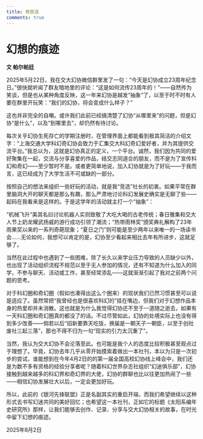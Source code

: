 ```yaml
---
title: 卷首语
comments: true
---
```

# 幻想的痕迹
**文 帕尔帕廷**

2025年5月22日，我在交大幻协微信群里发了一句：“今天是幻协成立23周年纪念日。”很快就听闻了群友暗地里的评论：“这是如何流传23周年的！”——自然传为笑谈，但是也从某种角度反映，这一年来幻协是越发“抽象”了，以至于时不时有人要在群里开玩笑：“我们的幻协，将会变成什么样子？”

这也并非完全的自嘲。或许我们此前已经搞清楚了幻协“从哪里来”的问题，但是幻协“是什么”，以及“到哪里去”，却仍然有待讨论。

每次关乎幻协生死存亡的学期注册时，在管理界面上都能看到极其简洁的介绍文字：“上海交通大学科幻奇幻协会致力于汇集交大科幻奇幻爱好者，并为其提供交流平台。”我总以为，这就是幻协真正的定义，一个平台。诚然，我们因为共同的爱好聚集在一起，交流与分享喜爱的作品，结交志同道合的朋友，而不是为了宣传科幻和奇幻——至少暂时不是。或者更简单地说，加入幻协就是为了好玩——于我而言，这已经成为了大学生活不可或缺的一部分。

按照自己的想法来组织一些好玩的活动，就是我“竞选”社长的初衷。如果平常在群里脑洞大开的聊天都是那么有趣，那么严肃地讨论科幻发展史确实是无聊了些——起码在我看来是这样的。于是这学年的活动就主打一个“抽象”：

“机械飞升”美其名曰讨论机器人实则致敬了大吃大喝的古老传统；春日雅集和交大人节上奶龙耀武扬威的游行成功引领了潮流；“热带雨林奖”颁奖典礼解构了23年雨果奖以来的一系列奇葩现象；“夏日之门”则可能是至少两年以来唯一的一场读书会……无论如何，我想可以肯定的是，幻协至少看起来相比去年有所进步，这就足够了。

当然在此过程中也遇到了一些困难，除了长久以来学业压力导致的人员缺少以外，也出现了活动组织流程不规范以至于无人参加的情况，还有不知道为什么加入的同学，不参与聊天、活动或工作，甚至经常添乱——这就渐渐引起了我对之前两个问题的思考。

对于科幻圈和奇幻圈（假如也凑得出这么个圈来）的现状我们已然习惯甚至可以说是适应了。虽然常把“我曾经也是很喜欢科幻的”挂在嘴边，但我们对于幻想作品本身的热爱却并未消散。这也就是为什么我觉得幻协还不至于一道随之逝去，如果有一天科幻圈和奇幻圈真的都没了的话。不过尽管如此，幻协的处境实际上也没有得到多少改善——倘若以后“招新要靠天吃饭，换届是一朝天子一朝臣，以至于创社废社三起三落”，那也不得不归为一句“现实的引力太沉重了”。

当然，我认为交大幻协不会沦落至此。也可能是我个人的态度比较积极甚至观点过于理想了。毕竟，幻协去年几乎从零开始摸索着做出一本社刊，本以为只是一次初步的尝试，谁能想到在今年4月2日的的第一届全国高校幻协线上峰会中，我们还是为数不多有资格的经验分享者呢？随着科幻世界杂志社组织“幻迷俱乐部”，幻协接触到越来越多的科幻界和奇幻界的大佬，幻协的群聊也比以往更加热闹了一些——相信幻协发展壮大以后，一定会更加好玩。

所以，此前的《银河先锋联盟》正是名副其实的重启开端，而我们希望继续以这种形式去书写幻迷共同的美好回忆；也希望这一本社刊，正如它的标题《太阳系编年史研究所》那样，让我们能够去创作、记录、分享与交大幻协相关的故事，在时光中留下幻想的痕迹。

2025年8月2日